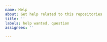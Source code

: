 ```yaml
---
name: Help
about: Get help related to this repositories
title: ''
labels: help wanted, question
assignees: ''

---
```



